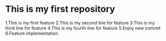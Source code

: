 # This is my first repository
1.This is my first feature
2.This is my second line for feature
3.This is my third line for feature
4.This is my fourth line for feature
5.Enjoy new commit
6.Feature implementation

